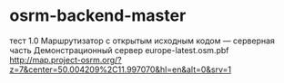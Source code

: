 # osrm-backend-master
тест 1.0
Маршрутизатор с открытым исходным кодом — серверная часть
Демонстрационный сервер europe-latest.osm.pbf
http://map.project-osrm.org/?z=7&center=50.004209%2C11.997070&hl=en&alt=0&srv=1
